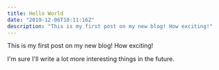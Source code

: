 ```yaml
---
title: Hello World
date: "2019-12-06T10:11:16Z"
description: "This is my first post on my new blog! How exciting!"
---
```


This is my first post on my new blog! How exciting!

I'm sure I'll write a lot more interesting things in the future.
